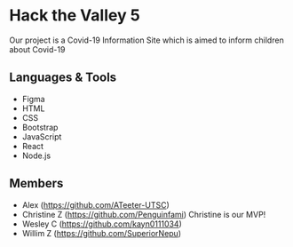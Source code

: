 # Hack the Valley 5
Our project is a Covid-19 Information Site which is aimed to inform children about Covid-19

## Languages & Tools
- Figma
- HTML
- CSS
- Bootstrap
- JavaScript
- React
- Node.js

## Members
- Alex (https://github.com/ATeeter-UTSC)
- Christine Z (https://github.com/Penguinfami) Christine is our MVP!
- Wesley C (https://github.com/kayn0111034)
- Willim Z (https://github.com/SuperiorNepu)
